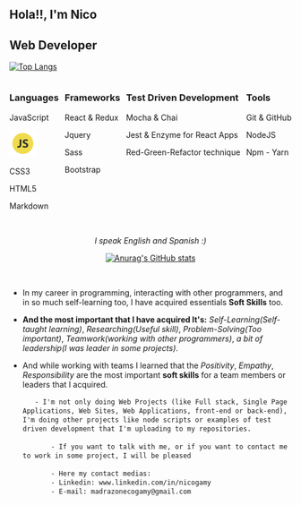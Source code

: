 <section>

# **Hola!!, I'm Nico**
## **Web Developer**

[![Top Langs](https://github-readme-stats.vercel.app/api/top-langs/?username=necogamy&layout=compact&langs_count=10&theme=tokyonight)](https://github.com/anuraghazra/github-readme-stats)

</section>

<section id="probe">
<article>

### **Languages**
<p>JavaScript</p>
<img src="./assets/js.png" alt="js">
<p>CSS3</p>
<p>HTML5</p>
<p>Markdown</p>

</article>
<article>

### **Frameworks**
<p>React & Redux</p>
<p>Jquery</p>
<p>Sass</p>
<p>Bootstrap</p>

</article>
<article>

### **Test Driven Development**
<p>Mocha & Chai</p>
<p>Jest & Enzyme for React Apps</p>
<p>Red-Green-Refactor technique</p>

</article>
<article>

### **Tools**
<p>Git & GitHub</p>
<p>NodeJS</p>
<p>Npm - Yarn</p>

</article>
</section>

<!-- - **Web Development:** JavaScript(AJAX - API's), Jquery, React & Redux, CSS3, Sass, Bootstrap, HTML5, Markdown.
- **Test Driven Development**: Mocha, Chai, Assert Libraries, Jest, Enzyme (The last two for testing React Apps), and with RGR (Red-Green-Refactor) principle in mind.
- **What I use to work:** Git, GitHub, NodeJS, Npm, Yarn.
- **Other tools:** Google DevTools, Visual Studio Code, Bash Unix Shell & Windows PowerShell.
- **Web Design:** Figma for a Prototype or Wireframe of a project, or Designs.
- *I love Linux but I use Windows for work* -->

<br>

<section style="text-align: center">

*I speak English and Spanish :)*

[![Anurag's GitHub stats](https://github-readme-stats.vercel.app/api?username=necogamy&show_icons=true&theme=tokyonight)](https://github.com/anuraghazra/github-readme-stats)

</section>

<br>

- In my career in programming, interacting with other programmers, and in so much self-learning too, I have acquired essentials **Soft Skills** too.
- **And the most important that I have acquired It's:** *Self-Learning(Self-taught learning)*, *Researching(Useful skill)*, *Problem-Solving(Too important)*, *Teamwork(working with other programmers)*, *a bit of leadership(I was leader in some projects)*.
- And while working with teams I learned that the *Positivity*, *Empathy*, *Responsibility* are the most important **soft skills** for a team members or leaders that I acquired.
                                              
                                              
         - I'm not only doing Web Projects (like Full stack, Single Page Applications, Web Sites, Web Applications, front-end or back-end), I'm doing other projects like node scripts or examples of test driven development that I'm uploading to my repositories.
             
             - If you want to talk with me, or if you want to contact me to work in some project, I will be pleased
             
             - Here my contact medias: 
             - Linkedin: www.linkedin.com/in/nicogamy
             - E-mail: madrazonecogamy@gmail.com

<style>
#probe {
    display: flex;
    justify-content: space-between;
}
</style>